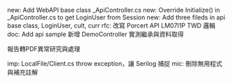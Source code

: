 new: Add WebAPI base class _ApiController.cs
new: Override Initialize() in _ApiController.cs to get LoginUser from Session
new: Add three fileds in api base class, LoginUser, cult, curr
rfc: 改寫 Porcert API LM07I1P TWD 邏輯
doc: Add api sample
新增 DemoController 實測繼承與資料取得

報告轉PDF異常研究與處理

imp: LocalFile/Client.cs throw exception，讓 Serilog 捕捉
mic: 刪除無用程式與補充註解